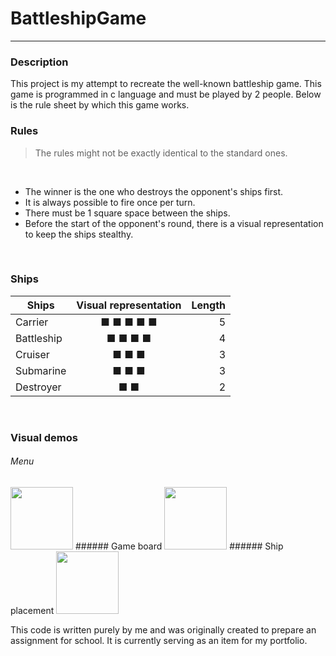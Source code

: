 # BattleshipGame
---

### Description
This project is my attempt to recreate the well-known battleship game. 
This game is programmed in c language and must be played by 2 people. 
Below is the rule sheet by which this game works.
<br>

### Rules
> The rules might not be exactly identical to the standard ones.
<br>

* The winner is the one who destroys the opponent's ships first.
* It is always possible to fire once per turn.
* There must be 1 square space between the ships.
* Before the start of the opponent's round, there is a visual representation to keep the ships stealthy.
<br>

### Ships
| Ships        | Visual representation | Length |
| -------------|:---------------------:| ------:|
| Carrier      | ■ ■ ■ ■ ■             | 5      |
| Battleship   | ■ ■ ■ ■               | 4      |
| Cruiser      | ■ ■ ■                 | 3      |
| Submarine    | ■ ■ ■                 | 3      |
| Destroyer    | ■ ■                   | 2      |
<br>

### Visual demos
###### Menu
<img src="https://github.com/ndroppa/BattleshipGame/assets/71926910/5a6710f4-f8c5-4654-aadd-fbcb85797b79" width="100" height="100">
###### Game board
<img src="https://github.com/ndroppa/BattleshipGame/assets/71926910/5f683d27-5199-4137-a264-3ca5c01cfe3c" width="100" height="100">
###### Ship placement
<img src="//github.com/ndroppa/BattleshipGame/assets/71926910/a6dba5ff-9365-4dfd-a83b-a26e4c0a5d13" width="100" height="100">

This code is written purely by me and was originally created to prepare an assignment for school. 
It is currently serving as an item for my portfolio.

